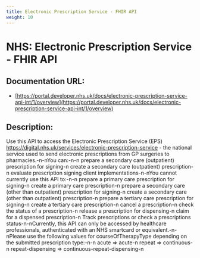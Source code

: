 ```yaml
---
title: Electronic Prescription Service - FHIR API
weight: 10
---
```


# NHS: Electronic Prescription Service - FHIR API

## Documentation URL:
 - [https://portal.developer.nhs.uk/docs/electronic-prescription-service-api-int/1/overview](https://portal.developer.nhs.uk/docs/electronic-prescription-service-api-int/1/overview)

## Description:
Use this API to access the Electronic Prescription Service (EPS) <https://digital.nhs.uk/services/electronic-prescription-service> - the national service used to send electronic prescriptions from GP surgeries to pharmacies.-n-nYou can:-n-n    prepare a secondary care (outpatient) prescription for signing-n    create a secondary care (outpatient) prescription-n    evaluate prescription signing client implementations-n-nYou cannot currently use this API to:-n-n    prepare a primary care prescription for signing-n    create a primary care prescription-n    prepare a secondary care (other than outpatient) prescription for signing-n    create a secondary care (other than outpatient) prescription-n    prepare a tertiary care prescription for signing-n    create a tertiary care prescription-n    cancel a prescription-n    check the status of a prescription-n    release a prescription for dispensing-n    claim for a dispensed prescription-n    Track prescriptions or check a prescriptions status-n-nCurrently, this API can only be accessed by healthcare professionals, authenticated with an NHS smartcard or equivalent.-n-nPlease use the following values for courseOfTherapyType depending on the submitted prescription type:-n-n    acute => acute-n    repeat => continuous-n    repeat-dispensing => continuous-repeat-dispensing-n

